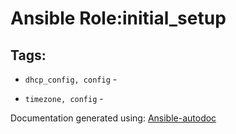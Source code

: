 # Ansible Role:initial_setup


## Tags:

* `dhcp_config, config` - 


* `timezone, config` - 



Documentation generated using: [Ansible-autodoc](https://github.com/AndresBott/ansible-autodoc)

